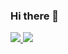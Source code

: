 ### Hi there 👋
<a href="https://github.com/pdlma0904">
  <img src="https://github-readme-stats.vercel.app/api?username=pdlma0904&show_icons=true&hide_border=true"/>
</a>
<a href="https://github.com/pdlma0904">
  <img src="https://github-readme-stats.vercel.app/api/top-langs/?username=pdlma0904&layout=compact"/>
</a>
<!--
**pdlma0904/pdlma0904** is a ✨ _special_ ✨ repository because its `README.md` (this file) appears on your GitHub profile.

Here are some ideas to get you started:

- 🔭 I’m currently working on ...
- 🌱 I’m currently learning ...
- 👯 I’m looking to collaborate on ...
- 🤔 I’m looking for help with ...
- 💬 Ask me about ...
- 📫 How to reach me: ...
- 😄 Pronouns: ...
- ⚡ Fun fact: ...
-->
